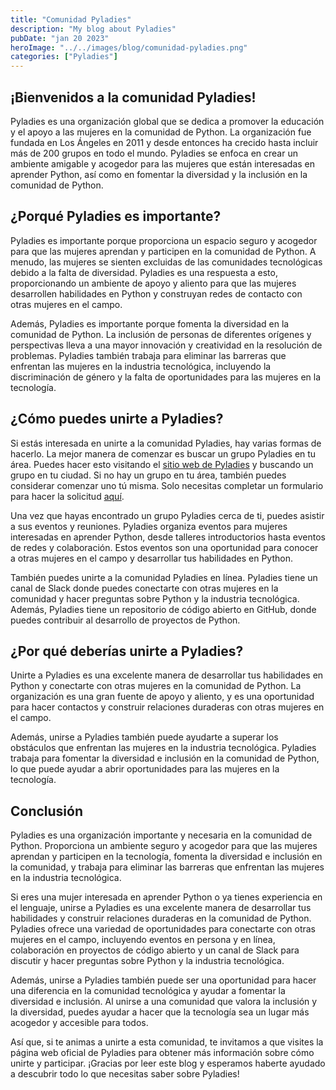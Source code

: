 ```yaml
---
title: "Comunidad Pyladies"
description: "My blog about Pyladies"
pubDate: "jan 20 2023"
heroImage: "../../images/blog/comunidad-pyladies.png"
categories: ["Pyladies"]
---
```


## ¡Bienvenidos a la comunidad Pyladies!

Pyladies es una organización global que se dedica a promover la
educación y el apoyo a las mujeres en la comunidad de Python. La
organización fue fundada en Los Ángeles en 2011 y desde entonces ha
crecido hasta incluir más de 200 grupos en todo el mundo. Pyladies se
enfoca en crear un ambiente amigable y acogedor para las mujeres que
están interesadas en aprender Python, así como en fomentar la diversidad
y la inclusión en la comunidad de Python.

## ¿Porqué Pyladies es importante?

Pyladies es importante porque proporciona un espacio seguro y acogedor
para que las mujeres aprendan y participen en la comunidad de Python. A
menudo, las mujeres se sienten excluidas de las comunidades tecnológicas
debido a la falta de diversidad. Pyladies es una respuesta a esto,
proporcionando un ambiente de apoyo y aliento para que las mujeres
desarrollen habilidades en Python y construyan redes de contacto con
otras mujeres en el campo.

Además, Pyladies es importante porque fomenta la diversidad en la
comunidad de Python. La inclusión de personas de diferentes orígenes y
perspectivas lleva a una mayor innovación y creatividad en la resolución
de problemas. Pyladies también trabaja para eliminar las barreras que
enfrentan las mujeres en la industria tecnológica, incluyendo la
discriminación de género y la falta de oportunidades para las mujeres en
la tecnología.

## ¿Cómo puedes unirte a Pyladies?

Si estás interesada en unirte a la comunidad Pyladies, hay varias formas
de hacerlo. La mejor manera de comenzar es buscar un grupo Pyladies en
tu área. Puedes hacer esto visitando el [sitio web de
Pyladies](https://pyladies.com/locations/) y buscando un
grupo en tu ciudad. Si no hay un grupo en tu área, también puedes
considerar comenzar uno tú misma. Solo necesitas completar un formulario
para hacer la solicitud
[aquí](https://docs.google.com/forms/d/e/1FAIpQLSejuE6pgExLylKGn3E4pTiwvCRZPrCJGhAjGoToNcnJ2XX8VA/viewform).

Una vez que hayas encontrado un grupo Pyladies cerca de ti, puedes
asistir a sus eventos y reuniones. Pyladies organiza eventos para
mujeres interesadas en aprender Python, desde talleres introductorios
hasta eventos de redes y colaboración. Estos eventos son una oportunidad
para conocer a otras mujeres en el campo y desarrollar tus habilidades
en Python.

También puedes unirte a la comunidad Pyladies en línea. Pyladies tiene
un canal de Slack donde puedes conectarte con otras mujeres en la
comunidad y hacer preguntas sobre Python y la industria tecnológica.
Además, Pyladies tiene un repositorio de código abierto en GitHub, donde
puedes contribuir al desarrollo de proyectos de Python.

## ¿Por qué deberías unirte a Pyladies?

Unirte a Pyladies es una excelente manera de desarrollar tus habilidades
en Python y conectarte con otras mujeres en la comunidad de Python. La
organización es una gran fuente de apoyo y aliento, y es una oportunidad
para hacer contactos y construir relaciones duraderas con otras mujeres
en el campo.

Además, unirse a Pyladies también puede ayudarte a superar los
obstáculos que enfrentan las mujeres en la industria tecnológica.
Pyladies trabaja para fomentar la diversidad e inclusión en la comunidad
de Python, lo que puede ayudar a abrir oportunidades para las mujeres en
la tecnología.

## Conclusión

Pyladies es una organización importante y necesaria en la comunidad de
Python. Proporciona un ambiente seguro y acogedor para que las mujeres
aprendan y participen en la tecnología, fomenta la diversidad e
inclusión en la comunidad, y trabaja para eliminar las barreras que
enfrentan las mujeres en la industria tecnológica.

Si eres una mujer interesada en aprender Python o ya tienes experiencia
en el lenguaje, unirse a Pyladies es una excelente manera de desarrollar
tus habilidades y construir relaciones duraderas en la comunidad de
Python. Pyladies ofrece una variedad de oportunidades para conectarte
con otras mujeres en el campo, incluyendo eventos en persona y en línea,
colaboración en proyectos de código abierto y un canal de Slack para
discutir y hacer preguntas sobre Python y la industria tecnológica.

Además, unirse a Pyladies también puede ser una oportunidad para hacer
una diferencia en la comunidad tecnológica y ayudar a fomentar la
diversidad e inclusión. Al unirse a una comunidad que valora la
inclusión y la diversidad, puedes ayudar a hacer que la tecnología sea
un lugar más acogedor y accesible para todos.

Así que, si te animas a unirte a esta comunidad, te invitamos a que
visites la página web oficial de Pyladies para obtener más información
sobre cómo unirte y participar. ¡Gracias por leer este blog y esperamos
haberte ayudado a descubrir todo lo que necesitas saber sobre Pyladies!
